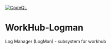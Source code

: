 [![CodeQL](https://github.com/KHTLtd/WorkHub-Logman/actions/workflows/codeql-analysis.yml/badge.svg?branch=feature%2FLogman-0004)](https://github.com/KHTLtd/WorkHub-Logman/actions/workflows/codeql-analysis.yml)

# WorkHub-Logman
Log Manager (LogMan) - subsystem for workhub
